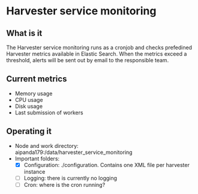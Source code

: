 # Harvester service monitoring

## What is it
The Harvester service monitoring runs as a cronjob and checks prefedined Harvester metrics available in Elastic Search. When the metrics exceed a threshold, alerts will be sent out by email to the responsible team.

## Current metrics
- Memory usage
- CPU usage
- Disk usage
- Last submission of workers

## Operating it
- Node and work directory: aipanda179:/data/harvester_service_monitoring
- Important folders:
  - [x] Configuration: ./configuration. Contains one XML file per harvester instance
  - [ ] Logging: there is currently no logging
  - [ ] Cron: where is the cron running?
